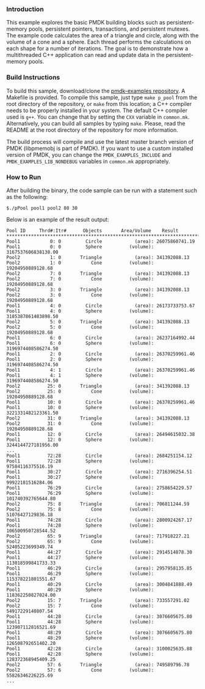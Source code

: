 ### Introduction

This example explores the basic PMDK building blocks such as persistent-memory
pools, persistent pointers, transactions, and persistent mutexes.  The example
code calculates the area of a triangle and circle, along with the volume of a
cone and a sphere.  Each thread performs the calculations on each shape for a
number of iterations.  The goal is to demonstrate how a multithreaded C++
application can read and update data in the persistent-memory pools.

### Build Instructions

To build this sample, download/clone the [pmdk-examples
repository](https://github.com/pmem/pmdk-examples).  A Makefile is provided. To
compile this sample, just type `make p_pool` from the root directory of the
repository, or `make` from this location; a C++ compiler needs to be properly
installed in your system. The default C++ compiler used is `g++`. You can
change that by setting the `CXX` variable in `common.mk`. Alternatively, you
can build all samples by typing `make`. Please, read the README at the root
directory of the repository for more information.

The build process will compile and use the latest master branch version of PMDK
(libpmemobj is part of PMDK). If you want to use a custom installed version of
PMDK, you can change the `PMDK_EXAMPLES_INCLUDE` and
`PMDK_EXAMPLES_LIB_NONDEBUG` variables in `common.mk` appropriately.

### How to Run

After building the binary, the code sample can be run with a statement such as
the following: 

	$./pPool pool1 pool2 80 30 

Below is an example of the result output:

	Pool ID     Thrd#:Itr#      Objects       Area/Volume    Result
	***************************************************************************
	Pool1           0: 0         Circle            (area): 26075860741.19
	Pool1           0: 0         Sphere          (volume): 3167537606838138.00
	Pool2           1: 0       Triangle            (area): 341392088.13
	Pool2           1: 0           Cone          (volume): 19204950889128.68
	Pool2           7: 0       Triangle            (area): 341392088.13
	Pool2           7: 0           Cone          (volume): 19204950889128.68
	Pool2           3: 0       Triangle            (area): 341392088.13
	Pool2           3: 0           Cone          (volume): 19204950889128.68
	Pool1           4: 0         Circle            (area): 26173733753.67
	Pool1           4: 0         Sphere          (volume): 3185387861483898.50
	Pool2           5: 0       Triangle            (area): 341392088.13
	Pool2           5: 0           Cone          (volume): 19204950889128.68
	Pool1           6: 0         Circle            (area): 26237164992.44
	Pool1           6: 0         Sphere          (volume): 3196974408586274.50
	Pool1           2: 0         Circle            (area): 26370259961.46
	Pool1           2: 0         Sphere          (volume): 3196974408586274.50
	Pool1           4: 1         Circle            (area): 26370259961.46
	Pool1           4: 1         Sphere          (volume): 3196974408586274.50
	Pool2          25: 0       Triangle            (area): 341392088.13
	Pool2          25: 0           Cone          (volume): 19204950889128.68
	Pool1          10: 0         Circle            (area): 26370259961.46
	Pool1          10: 0         Sphere          (volume): 3221331482123361.50
	Pool2          31: 0       Triangle            (area): 341392088.13
	Pool2          31: 0           Cone          (volume): 19204950889128.68
	Pool1          12: 0         Circle            (area): 26494615032.38
	Pool1          12: 0         Sphere          (volume): 3244144727181956.00
	...
	Pool1          72:28         Circle            (area): 2684251154.12
	Pool1          72:28         Sphere          (volume): 97584116375516.19
	Pool1          30:27         Circle            (area): 2716396254.51
	Pool1          30:27         Sphere          (volume): 99922181516284.06
	Pool1          76:29         Circle            (area): 2758654229.57
	Pool1          76:29         Sphere          (volume): 101740392765644.80
	Pool2          75: 8       Triangle            (area): 706811244.59
	Pool2          75: 8           Cone          (volume): 51076427129836.18
	Pool1          74:28         Circle            (area): 2800924267.17
	Pool1          74:28         Sphere          (volume): 106500950728544.52
	Pool2          65: 9       Triangle            (area): 717918227.21
	Pool2          65: 9           Cone          (volume): 52405223699349.74
	Pool1          44:27         Circle            (area): 2914514878.30
	Pool1          44:27         Sphere          (volume): 113018599841733.33
	Pool1          46:29         Circle            (area): 2957958135.85
	Pool1          46:29         Sphere          (volume): 115378221801551.67
	Pool1          40:29         Circle            (area): 3004841888.49
	Pool1          40:29         Sphere          (volume): 118362250827024.00
	Pool2          15: 7       Triangle            (area): 733557291.02
	Pool2          15: 7           Cone          (volume): 54917229140807.54
	Pool1          44:28         Circle            (area): 3076605675.80
	Pool1          44:28         Sphere          (volume): 123907112816521.69
	Pool1          48:29         Circle            (area): 3076605675.80
	Pool1          48:29         Sphere          (volume): 126508792651402.20
	Pool1          42:28         Circle            (area): 3100025635.88
	Pool1          42:28         Sphere          (volume): 128372368945409.25
	Pool2          57: 6       Triangle            (area): 749589796.78
	Pool2          57: 6           Cone          (volume): 55826346226225.69
	...
 
 
